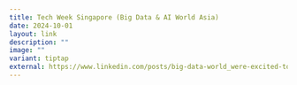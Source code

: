 ```yaml
---
title: Tech Week Singapore (Big Data & AI World Asia)
date: 2024-10-01
layout: link
description: ""
image: ""
variant: tiptap
external: https://www.linkedin.com/posts/big-data-world_were-excited-to-introduce-big-data-ai-activity-7241975244469534720-xjCz?utm_source=share&utm_medium=member_ios
---
```

